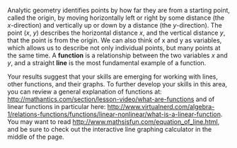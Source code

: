 Analytic geometry identifies points by how far they are from a starting point, called the origin, by moving horizontally left or right by some distance (the *x*-direction) and vertically up or down by a distance (the *y*-direction). The point (*x*, *y*) describes the horizontal distance *x*, and the vertical distance *y*, that the point is from the origin. We can also think of x and y as variables, which allows us to describe not only individual points, but many points at the same time. A **function** is a relationship between the two variables *x* and *y*, and a straight **line** is the most fundamental example of a function. 

Your results suggest that your skills are emerging for working with lines, other functions, and their graphs. To further develop your skills in this area, you can review a general explanation of functions at: http://mathantics.com/section/lesson-video/what-are-functions and of linear functions in particular here: http://www.virtualnerd.com/algebra-1/relations-functions/functions/linear-nonlinear/what-is-a-linear-function. You may want to read http://www.mathsisfun.com/equation_of_line.html, and be sure to check out the interactive line graphing calculator in the middle of the page.
